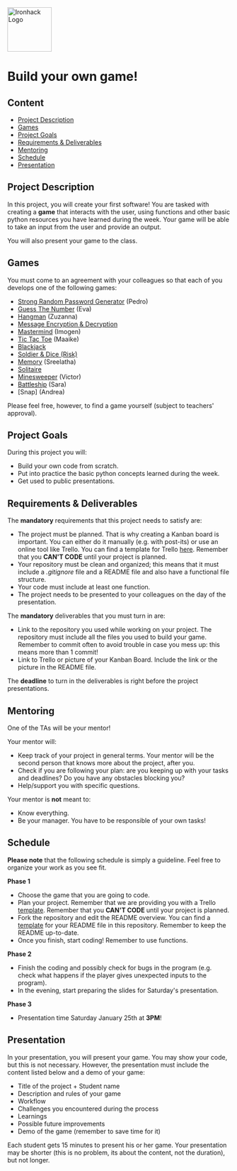 <img src="https://bit.ly/2VnXWr2" alt="Ironhack Logo" width="100"/>

# Build your own game!

## Content
- [Project Description](#project-description)
- [Games](#games)
- [Project Goals](#project-goals)
- [Requirements & Deliverables](#requirements-&-deliverables)
- [Mentoring](#mentoring)
- [Schedule](#schedule)
- [Presentation](#presentation)

## Project Description
In this project, you will create your first software!
You are tasked with creating a **game** that interacts with the user, using functions and other basic python resources you have learned during the week. Your game will be able to take an input from the user and provide an output.

You will also present your game to the class.

## Games
You must come to an agreement with your colleagues so that each of you develops one of the following games:

* [Strong Random Password Generator](https://strongpasswordgenerator.com/) (Pedro)
* [Guess The Number](https://www.funbrain.com/games/guess-the-number) (Eva)
* [Hangman](https://www.coolmathgames.com/0-hangman) (Zuzanna)
* [Message Encryption & Decryption](https://www.base64decode.org/)
* [Mastermind](https://www.webgamesonline.com/mastermind/) (Imogen)
* [Tic Tac Toe](https://www.google.com/search?q=tic+tac+toe&oq=tic+tac+toe&aqs=chrome..69i57j0l5.1876j0j4&sourceid=chrome&ie=UTF-8) (Maaike) 
* [Blackjack](https://bicyclecards.com/how-to-play/blackjack/)
* [Soldier & Dice (Risk)](https://en.wikipedia.org/wiki/Risk_(game)#Attack_and_defense)
* [Memory](https://www.webgamesonline.com/memory/) (Sreelatha)
* [Solitaire](https://www.solitr.com/) 
* [Minesweeper](http://minesweeperonline.com/) (Victor)
* [Battleship](http://en.battleship-game.org/)  (Sara)
* [Snap] (Andrea)

Please feel free, however, to find a game yourself (subject to teachers' approval). 

## Project Goals
During this project you will:
* Build your own code from scratch.
* Put into practice the basic python concepts learned during the week.
* Get used to public presentations.

## Requirements & Deliverables
The **mandatory** requirements that this project needs to satisfy are:
* The project must be planned. That is why creating a Kanban board is important. You can either do it manually (e.g. with post-its) or use an online tool like Trello. You can find a template for Trello [here](https://trello.com/b/pc2CNZTo/project-1-build-your-own-game). Remember that you **CAN'T CODE** until your project is planned.
* Your repository must be clean and organized; this means that it must include a *.gitignore* file and a README file and also have a functional file structure.
* Your code must include at least one function.
* The project needs to be presented to your colleagues on the day of the presentation.

The **mandatory** deliverables that you must turn in are:
* Link to the repository you used while working on your project. The repository must include all the files you used to build your game. Remember to commit often to avoid trouble in case you mess up: this means more than 1 commit!
* Link to Trello or picture of your Kanban Board. Include the link or the picture in the README file.

The **deadline** to turn in the deliverables is right before the project presentations.

## Mentoring
One of the TAs will be your mentor!

Your mentor will:
* Keep track of your project in general terms. Your mentor will be the second person that knows more about the project, after you.
* Check if you are following your plan: are you keeping up with your tasks and deadlines? Do you have any obstacles blocking you?
* Help/support you with specific questions.

Your mentor is **not** meant to:
* Know everything.
* Be your manager. You have to be responsible of your own tasks!

## Schedule

**Please note** that the following schedule is simply a guideline. Feel free to organize your work as you see fit.

**Phase 1**
* Choose the game that you are going to code.
* Plan your project. Remember that we are providing you with a Trello [template](https://trello.com/b/pc2CNZTo/project-1-build-your-own-game). Remember that you **CAN'T CODE** until your project is planned.
* Fork the repository and edit the README overview. You can find a [template](https://github.com/ta-data-bcn/Project-Week-1-Build-Your-Own-Game/blob/master/your-project/README.md) for your README file in this repository. Remember to keep the README up-to-date.
* Once you finish, start coding! Remember to use functions.

**Phase 2**
* Finish the coding and possibly check for bugs in the program (e.g. check what happens if the player gives unexpected inputs to the program).
* In the evening, start preparing the slides for Saturday's presentation.

**Phase 3**
* Presentation time Saturday January 25th at **3PM**! 

## Presentation
In your presentation, you will present your game. You may show your code, but this is not necessary. However, the presentation must include the content listed below and a demo of your game:

* Title of the project + Student name  
* Description and rules of your game  
* Workflow
* Challenges you encountered during the process
* Learnings  
* Possible future improvements
* Demo of the game (remember to save time for it)

Each student gets 15 minutes to present his or her game. Your presentation may be shorter (this is no problem, its about the content, not the duration), but not longer. 
